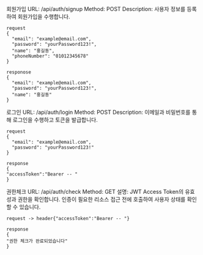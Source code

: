 회원가입
URL: /api/auth/signup
Method: POST
Description: 사용자 정보를 등록하여 회원가입을 수행합니다.
```
request
{
  "email": "example@email.com",
  "password": "yourPassword123!",
  "name": "홍길동",
  "phoneNumber": "01012345678"
}
```
```
responose
{
  "email": "example@email.com",
  "password": "yourPassword123!",
  "name": "홍길동"
}
```

로그인
URL: /api/auth/login
Method: POST
Description: 이메일과 비밀번호를 통해 로그인을 수행하고 토큰을 발급합니다.
```
request
{
  "email": "example@email.com",
  "password": "yourPassword123!"
}
```
```
response
{
"accessToken":"Bearer -- "
}

```

권한체크
URL: /api/auth/check
Method: GET
설명: JWT Access Token의 유효성과 권한을 확인합니다. 인증이 필요한 리소스 접근 전에 호출하여 사용자 상태를 확인할 수 있습니다.
```
request -> header{"accessToken":"Bearer -- "}
```
```
response
{
"권한 체크가 완료되었습니다"
}

```
